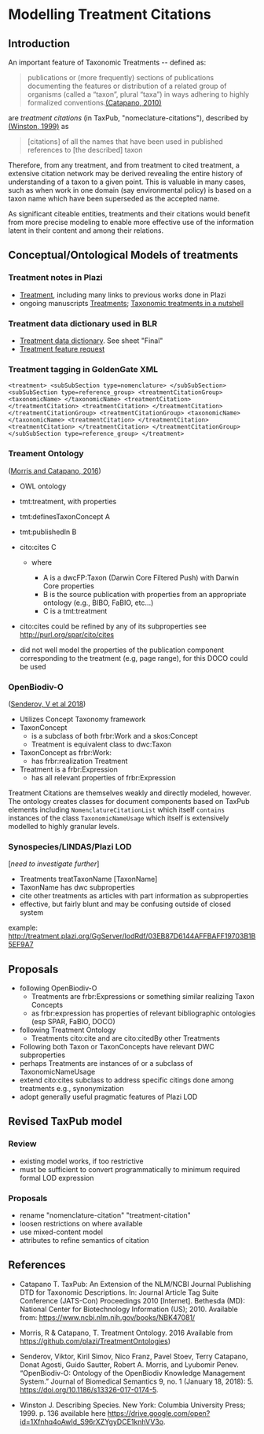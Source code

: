 # Modelling Treatment Citations

## Introduction

An important feature of Taxonomic Treatments -- defined as:

>publications or (more frequently) sections of publications documenting the features or distribution of a related group of organisms (called a “taxon”, plural “taxa”) in ways adhering to highly formalized conventions.[(Catapano, 2010)](#catapano-2010)

are *treatment citations* (in TaxPub, "nomeclature-citations"), described by [(Winston, 1999)](#winston-1999) as

>[citations] of all the names that have been used in published references to [the described] taxon

Therefore, from any treatment, and from treatment to cited treatment, a extensive citation network may be derived revealing the entire history of understanding of a taxon to a given point. This is valuable in many cases, such as when work in one domain (say environmental policy) is based on a taxon name which have been superseded as the accepted name.

As significant citeable entities, treatments and their citations would benefit from more precise modeling to enable more effective use of the information latent in their content and among their relations.

## Conceptual/Ontological Models of treatments

### Treatment notes in Plazi

* [Treatment](https://github.com/plazi/Plazi-Communications/wiki/Treatment), including many links to previous works done in Plazi
* ongoing manuscripts [Treatments](https://docs.google.com/document/d/1cJ1NhH2mMcOvmD8V2ulmi1HpNxn-67ocbSG-LiWmmJ8/edit#heading=h.iqdt6oqetjrp); [Taxonomic treatments in a nutshell](https://docs.google.com/document/d/1sfVskKuBTp5Y67IUQTVZADkUDo8TZIqeM16aKmF13f8/edit?ts=5c66ccd9)

### Treatment data dictionary used in BLR

* [Treatment data dictionary](https://docs.google.com/spreadsheets/d/10uluNbkcu0CfNRog_uOnx_6ytXUSvdH6gx9xltGPqlk/edit#gid=1415791436). See sheet "Final"
* [Treatment feature request](https://docs.google.com/document/d/1X2hDlHJEg8cfZIEChzarfzYU04BPOjxT_qFZI_jFIdQ/edit)

### Treatment tagging in GoldenGate XML

`<treatment>
     <subSubSection type=nomenclature>
     </subSubSection>
     <subSubSection type=reference_group>
          <treatmentCitationGroup>
               <taxonomicName>
               </taxonomicName>
               <treatmentCitation>
               </treatmentCitation>
               <treatmentCitation>
               </treatmentCitation>
          </treatmentCitationGroup>
          <treatmentCitationGroup>
               <taxonomicName>
               </taxonomicName>
               <treatmentCitation>
               </treatmentCitation>
               <treatmentCitation>
               </treatmentCitation>
          </treatmentCitationGroup>
     </subSubSection type=reference_group>
</treatment>`


### Treament Ontology
([Morris and Catapano, 2016](#morris-catapano-2016))

* OWL ontology
* tmt:treatment, with properties
 * tmt:definesTaxonConcept A
 * tmt:publishedIn B
 * cito:cites C

   * where

     * A is a dwcFP:Taxon (Darwin Core Filtered Push) with Darwin Core properties
     * B is the source publication with properties from an appropriate ontology (e.g., BIBO, FaBIO, etc...)
     * C is a tmt:treatment

* cito:cites could be refined by any of its subproperties see http://purl.org/spar/cito/cites

* did not well model the properties of the publication component corresponding to the treatment (e.g, page range), for this DOCO could be used

### OpenBiodiv-O
([Senderov, V et al 2018](#senderov-2018))

* Utilizes Concept Taxonomy framework
* TaxonConcept
  * is a subclass of both frbr:Work and a skos:Concept
  * Treatment is equivalent class to dwc:Taxon
* TaxonConcept as frbr:Work:
  * has frbr:realization Treatment
* Treatment is a frbr:Expression
  * has all relevant properties of frbr:Expression

Treatment Citations are themselves weakly and directly modeled, however. The ontology creates classes for document components based on TaxPub elements including `NomenclatureCitationList` which itself `contains` instances of the class `TaxonomicNameUsage` which itself is extensively modelled to highly granular levels.

### Synospecies/LINDAS/Plazi LOD

[*need to investigate further*]
* Treatments treatTaxonName [TaxonName]
* TaxonName has dwc subproperties
* cite other treatments as articles with part information as subproperties
* effective, but fairly blunt and may be confusing outside of closed system

example: http://treatment.plazi.org/GgServer/lodRdf/03EB87D6144AFFBAFF19703B1B5EF9A7

## Proposals

* following OpenBiodiv-O
  * Treatments are frbr:Expressions or something similar realizing Taxon Concepts
  * as frbr:expression has properties of relevant bibliographic ontologies (esp SPAR, FaBIO, DOCO)
* following Treatment Ontology
  * Treatments cito:cite and are cito:citedBy other Treatments
* Following both Taxon or TaxonConcepts have relevant DWC subproperties
* perhaps Treatments are instances of or a subclass of TaxonomicNameUsage
* extend cito:cites subclass to address specific citings done among treatments e.g., synonymization
* adopt generally useful pragmatic features of Plazi LOD

## Revised TaxPub model

### Review
* existing model works, if too restrictive
* must be sufficient to convert programmatically to minimum required formal LOD expression

### Proposals
  * rename "nomenclature-citation" "treatment-citation"
  * loosen restrictions on where available
  * use mixed-content model
  * attributes to refine semantics of citation



## References
* <span href="#catapano-2010">Catapano T. TaxPub: An Extension of the NLM/NCBI Journal Publishing DTD for Taxonomic Descriptions. In: Journal Article Tag Suite Conference (JATS-Con) Proceedings 2010 [Internet]. Bethesda (MD): National Center for Biotechnology Information (US); 2010. Available from: https://www.ncbi.nlm.nih.gov/books/NBK47081/ </span>

* <span href="#morris-catapano-2016">Morris, R & Catapano, T. Treatment Ontology. 2016 Available from https://github.com/plazi/TreatmentOntologies) </span>

* <span href="#senderov-2018">Senderov, Viktor, Kiril Simov, Nico Franz, Pavel Stoev, Terry Catapano, Donat Agosti, Guido Sautter, Robert A. Morris, and Lyubomir Penev. “OpenBiodiv-O: Ontology of the OpenBiodiv Knowledge Management System.” Journal of Biomedical Semantics 9, no. 1 (January 18, 2018): 5. https://doi.org/10.1186/s13326-017-0174-5.
</span>

* <span href="#Winston-1999">Winston J. Describing Species. New York: Columbia University Press; 1999. p. 136</span> available here https://drive.google.com/open?id=1Xfnhq4oAwId_S96rXZYgyDCE1knhVV3o.
